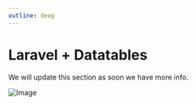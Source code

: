 ```yaml
---
outline: deep
---
```


# Laravel + Datatables

We will update this section as soon we have more info.

![Image](https://media.giphy.com/media/8FuLBRxtL7nwCchUcd/giphy.gif)

